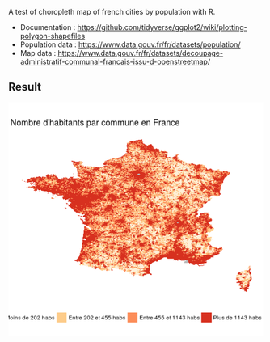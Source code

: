 A test of choropleth map of french cities by population with R.

- Documentation : https://github.com/tidyverse/ggplot2/wiki/plotting-polygon-shapefiles
- Population data : https://www.data.gouv.fr/fr/datasets/population/
- Map data : https://www.data.gouv.fr/fr/datasets/decoupage-administratif-communal-francais-issu-d-openstreetmap/

## Result
![Map of France by population](result.png)